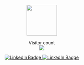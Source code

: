 <div id="header" align="center">
  <img src="https://media.giphy.com/media/v1.Y2lkPTc5MGI3NjExYXlzODM0bGcxNDFubzJlMm1kMTQxN3h2ZXlhNmgxdGNidGVyem01eSZlcD12MV9pbnRlcm5hbF9naWZfYnlfaWQmY3Q9cw/jdPMeyv9rn0hZHh8n9/giphy.gif" width="100"/>
</div>

<p align="center"> 
  Visitor count<br>
  <img src="https://profile-counter.glitch.me/gmn26/count.svg" />
</p>

<div id="badges" align="center">
  <a href="https://www.linkedin.com/in/ghazy-muhari-novrial/">
    <img src="https://img.shields.io/badge/LinkedIn-blue?style=for-the-badge&logo=linkedin&logoColor=white" alt="LinkedIn Badge"/>
  </a>
  <a href="https://www.instagram.com/gmnovrial/">
    <img src="https://img.shields.io/badge/Instagram-E4405F?style=for-the-badge&logo=instagram&logoColor=white" alt="LinkedIn Badge"/>
  </a>
<!--   <img src="https://wakatime.com/badge/github/gmn26/Profile-Readme-WakaTime.svg" alt="Time Tracked"> -->
</div>

<!-- ### Hi there 👋 -->

<!--
**gmn26/gmn26** is a ✨ _special_ ✨ repository because its `README.md` (this file) appears on your GitHub profile.

Here are some ideas to get you started:

- 🔭 I’m currently working on ...
- 🌱 I’m currently learning ...
- 👯 I’m looking to collaborate on ...
- 🤔 I’m looking for help with ...
- 💬 Ask me about ...
- 📫 How to reach me: ...
- 😄 Pronouns: ...
- ⚡ Fun fact: ...
-->
